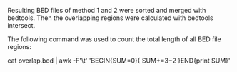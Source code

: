 Resulting BED files of method 1 and 2 were sorted and merged with bedtools. Then the overlapping regions were calculated with bedtools intersect. 

The following command was used to count the total length of all BED file regions:

cat overlap.bed | awk -F'\t' 'BEGIN{SUM=0}{ SUM+=$3-$2 }END{print SUM}'
